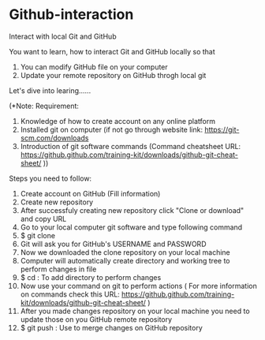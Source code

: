 # Github-interaction
Interact with local Git and GitHub

You want to learn, how to interact Git and GitHub locally so that 
1. You can modify GitHub file on your computer 
2. Update your remote repository on GitHub throgh local git

Let's dive into learing......

(*Note:  Requirement: 
1. Knowledge of how to create account on any online platform
2. Installed git on computer (if not go through website link: https://git-scm.com/downloads
3. Introduction of git software commands (Command cheatsheet URL: https://github.github.com/training-kit/downloads/github-git-cheat-sheet/ ))                       

Steps you need to follow: 
1. Create account on GitHub (Fill information)
2. Create new repository
3. After successfuly creating new repository click "Clone or download" and copy URL
4. Go to your local computer git software and type following command
5. $ git clone <paste URL>
6. Git will ask you for GitHub's USERNAME and PASSWORD
7. Now we downloaded the clone repository on your local machine
8. Computer will automatically create directory and working tree to perform changes in file
9. $ cd <repository name>   : To add directory to perform changes
10. Now use your command on git to perform actions 
    ( For more information on commands check this URL: https://github.github.com/training-kit/downloads/github-git-cheat-sheet/ )
11. After you made changes repository on your local machine you need to update those on you GitHub remote repository
12. $ git push  : Use to merge changes on GitHub repository
